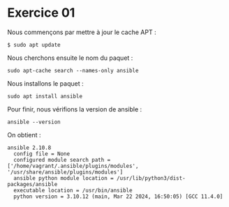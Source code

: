# Exercice 01  

Nous commençons par mettre à jour le cache APT :  

```
$ sudo apt update
```
Nous cherchons ensuite le nom du paquet :  

```
sudo apt-cache search --names-only ansible
```

Nous installons le paquet :  

```
sudo apt install ansible
```

Pour finir, nous vérifions la version de ansible :  

```
ansible --version
```

On obtient :  

```
ansible 2.10.8
  config file = None
  configured module search path = ['/home/vagrant/.ansible/plugins/modules', '/usr/share/ansible/plugins/modules']
  ansible python module location = /usr/lib/python3/dist-packages/ansible
  executable location = /usr/bin/ansible
  python version = 3.10.12 (main, Mar 22 2024, 16:50:05) [GCC 11.4.0]
```
